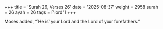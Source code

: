 +++
title = 'Surah 26, Verses 26'
date = '2025-08-27'
weight = 2958
surah = 26
ayah = 26
tags = ["lord"]
+++

Moses added, “˹He is˺ your Lord and the Lord of your forefathers.”
